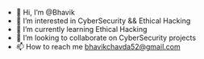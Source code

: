 - 👋 Hi, I’m @Bhavik
- 👀 I’m interested in CyberSecurity && Ethical Hacking
- 🌱 I’m currently learning Ethical Hacking
- 💞️ I’m looking to collaborate on CyberSecurity projects
- 📫 How to reach me bhavikchavda52@gmail.com

<!---
Bhavikclaw/Bhavikclaw is a ✨ special ✨ repository because its `README.md` (this file) appears on your GitHub profile.
You can click the Preview link to take a look at your changes.
--->
